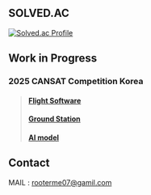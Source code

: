 <!--
![header](https://capsule-render.vercel.app/api?type=rect&height=200&color=black&text=rooterMe&fontAlignY=47&fontAlign=50&section=header&reversal=false&fontColor=FFFFFF&textBg=false&fontSize=100&animation=twinkling&desc=happy%20coding&descAlign=60&strokeWidth=1&stroke=616161)
-->

## SOLVED.AC

[![Solved.ac Profile](http://mazassumnida.wtf/api/v2/generate_badge?boj=nkm5246)](https://solved.ac/profile/nkm5246/)
<!--[![Solved.ac Profile](http://mazassumnida.wtf/api/v2/generate_badge?boj=nkmin)](https://solved.ac/profile/nkmin/)-->
<!--[![Solved.ac Profile](http://mazassumnida.wtf/api/v2/generate_badge?boj=ssspypsss)](https://solved.ac/profile/ssspypsss/)-->

## Work in Progress
### 2025 CANSAT Competition Korea
> #### [Flight Software](https://github.com/rooterMe/2025_CANSAT_FSW)
> #### [Ground Station](https://github.com/rooterMe/2025_CANSAT_GS)
> #### [AI model](https://github.com/rooterMe/2025_CANSAT_AI)
> 
<!--
### 71st Chungbuk Science Exhibition

> #### GeoARt?
-->

## Contact

MAIL : rooterme07@gamil.com
